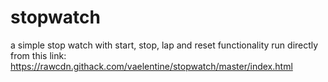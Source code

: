 # stopwatch
a simple stop watch with start, stop, lap and reset functionality
run directly from this link: https://rawcdn.githack.com/vaelentine/stopwatch/master/index.html
